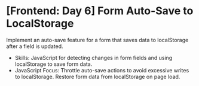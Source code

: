 # [Frontend: Day 6] Form Auto-Save to LocalStorage


Implement an auto-save feature for a form that saves data to localStorage after a field is updated.

- Skills: JavaScript for detecting changes in form fields and using localStorage to save form data.
- JavaScript Focus: Throttle auto-save actions to avoid excessive writes to localStorage. Restore form data from localStorage on page load.